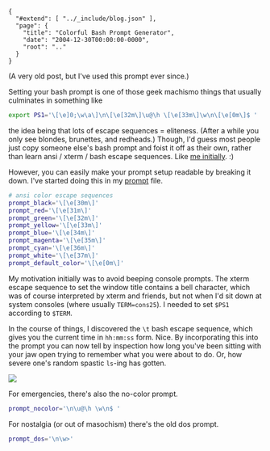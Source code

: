 
    {
      "#extend": [ "../_include/blog.json" ],
      "page": {
        "title": "Colorful Bash Prompt Generator",
        "date": "2004-12-30T00:00:00-0000",
        "root": ".."
      }
    }

(A very old post, but I've used this prompt ever since.)

Setting your bash prompt is one of those geek machismo things that usually culminates in something like

```bash
export PS1='\[\e]0;\w\a\]\n\[\e[32m\]\u@\h \[\e[33m\]\w\n\[\e[0m\]$ '
```

the idea being that lots of escape sequences = eliteness. (After a while you only see blondes, brunettes, and redheads.) Though, I'd guess most people just copy someone else's bash prompt and foist it off as their own, rather than learn ansi / xterm / bash escape sequences. Like <a href="http://blogs.thegotonerd.com/maelstrom/archives/000453.html">me initially</a>. :)

However, you can easily make your prompt setup readable by breaking it down. I've started doing this in my <a href="http://thegotonerd.com/scripts/agrow/conf/prompt.html">prompt</a> file.

```bash
# ansi color escape sequences
prompt_black='\[\e[30m\]'
prompt_red='\[\e[31m\]'
prompt_green='\[\e[32m\]'
prompt_yellow='\[\e[33m\]'
prompt_blue='\[\e[34m\]'
prompt_magenta='\[\e[35m\]'
prompt_cyan='\[\e[36m\]'
prompt_white='\[\e[37m\]'
prompt_default_color='\[\e[0m\]'
```

My motivation initially was to avoid beeping console prompts. The xterm escape sequence to set the window title contains a bell character, which was of course interpreted by xterm and friends, but not when I'd sit down at system consoles (where usually `TERM=cons25`). I needed to set `$PS1` according to `$TERM`.

In the course of things, I discovered the `\t` bash escape sequence, which gives you the current time in `hh:mm:ss` form. Nice. By incorporating this into the prompt you can now tell by inspection how long you've been sitting with your jaw open trying to remember what you were about to do. Or, how severe one's random spastic `ls`-ing has gotten.

<div class="image">
<a href="../images/blog/bash-prompt-with-time.png">
<img src="../images/blog/bash-prompt-with-time-small.png" />
</a>
</div>

For emergencies, there's also the no-color prompt.

```bash
prompt_nocolor='\n\u@\h \w\n$ '
```

For nostalgia (or out of masochism) there's the old dos prompt.

```bash
prompt_dos='\n\w>'
```

